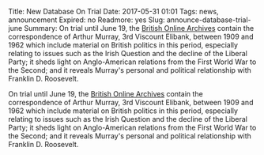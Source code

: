 Title: New Database On Trial
Date: 2017-05-31 01:01 
Tags: news, announcement
Expired: no 
Readmore: yes
Slug: announce-database-trial-june
Summary: On trial until June 19, the <a href="https://boa-microform-digital.proxy.bc.edu/collections/4/view">British Online Archives</a> contain the correspondence of Arthur Murray, 3rd Viscount Elibank, between 1909 and 1962 which include material on British politics in this period, especially relating to issues such as the Irish Question and the decline of the Liberal Party; it sheds light on Anglo-American relations from the First World War to the Second; and it reveals Murray's personal and political relationship with Franklin D. Roosevelt. 

On trial until June 19, the <a href="https://boa-microform-digital.proxy.bc.edu/collections/4/view">British Online Archives</a> contain the correspondence of Arthur Murray, 3rd Viscount Elibank, between 1909 and 1962 which include material on British politics in this period, especially relating to issues such as the Irish Question and the decline of the Liberal Party; it sheds light on Anglo-American relations from the First World War to the Second; and it reveals Murray's personal and political relationship with Franklin D. Roosevelt. 
